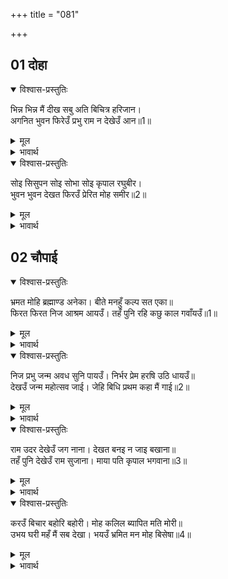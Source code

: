+++
title = "081"

+++

## 01 दोहा

<div class="audioEmbed"  caption="AIR-वाचनम्" src="https://archive.org/download/rAmcharitmAnas-AIR/EPI-384.mp3"></div>

<details open><summary>विश्वास-प्रस्तुतिः</summary>

भिन्न भिन्न मैं दीख सबु अति बिचित्र हरिजान।  
अगनित भुवन फिरेउँ प्रभु राम न देखेउँ आन॥1॥  
</details>

<details><summary>मूल</summary>

भिन्न भिन्न मैं दीख सबु अति बिचित्र हरिजान।  
अगनित भुवन फिरेउँ प्रभु राम न देखेउँ आन॥1॥  
</details>

<details><summary>भावार्थ</summary>

हे हरिवाहन! मैन्ने सभी कुछ भिन्न-भिन्न और अत्यन्त विचित्र देखा। मैं अनगिनत ब्रह्माण्डों में फिरा, पर प्रभु श्री रामचन्द्रजी को मैन्ने दूसरी तरह का नहीं देखा॥1॥  
</details>

<details open><summary>विश्वास-प्रस्तुतिः</summary>

सोइ सिसुपन सोइ सोभा सोइ कृपाल रघुबीर।  
भुवन भुवन देखत फिरउँ प्रेरित मोह समीर॥2॥  
</details>

<details><summary>मूल</summary>

सोइ सिसुपन सोइ सोभा सोइ कृपाल रघुबीर।  
भुवन भुवन देखत फिरउँ प्रेरित मोह समीर॥2॥  
</details>

<details><summary>भावार्थ</summary>

सर्वत्र वही शिशुपन, वही शोभा और वही कृपालु श्री रघुवीर! इस प्रकार मोह रूपी पवन की प्रेरणा से मैं भुवन-भुवन में देखता-फिरता था॥2॥  
</details>





## 02 चौपाई
<details open><summary>विश्वास-प्रस्तुतिः</summary>

भ्रमत मोहि ब्रह्माण्ड अनेका। बीते मनहुँ कल्प सत एका॥  
फिरत फिरत निज आश्रम आयउँ। तहँ पुनि रहि कछु काल गवाँयउँ॥1॥  
</details>

<details><summary>मूल</summary>

भ्रमत मोहि ब्रह्माण्ड अनेका। बीते मनहुँ कल्प सत एका॥  
फिरत फिरत निज आश्रम आयउँ। तहँ पुनि रहि कछु काल गवाँयउँ॥1॥  
</details>

<details><summary>भावार्थ</summary>

अनेक ब्रह्माण्डों में भटकते मुझे मानो एक सौ कल्प बीत गए। फिरता-फिरता मैं अपने आश्रम में आया और कुछ काल वहाँ रहकर बिताया॥1॥  
</details>

<details open><summary>विश्वास-प्रस्तुतिः</summary>

निज प्रभु जन्म अवध सुनि पायउँ। निर्भर प्रेम हरषि उठि धायउँ॥  
देखउँ जन्म महोत्सव जाई। जेहि बिधि प्रथम कहा मैं गाई॥2॥  
</details>

<details><summary>मूल</summary>

निज प्रभु जन्म अवध सुनि पायउँ। निर्भर प्रेम हरषि उठि धायउँ॥  
देखउँ जन्म महोत्सव जाई। जेहि बिधि प्रथम कहा मैं गाई॥2॥  
</details>

<details><summary>भावार्थ</summary>

फिर जब अपने प्रभु का अवधपुरी में जन्म (अवतार) सुन पाया, तब प्रेम से परिपूर्ण होकर मैं हर्षपूर्वक उठ दौडा। जाकर मैन्ने जन्म महोत्सव देखा, जिस प्रकार मैं पहले वर्णन कर चुका हूँ॥2॥  
</details>

<details open><summary>विश्वास-प्रस्तुतिः</summary>

राम उदर देखेउँ जग नाना। देखत बनइ न जाइ बखाना॥  
तहँ पुनि देखेउँ राम सुजाना। माया पति कृपाल भगवाना॥3॥  
</details>

<details><summary>मूल</summary>

राम उदर देखेउँ जग नाना। देखत बनइ न जाइ बखाना॥  
तहँ पुनि देखेउँ राम सुजाना। माया पति कृपाल भगवाना॥3॥  
</details>

<details><summary>भावार्थ</summary>

श्री रामचन्द्रजी के पेट में मैन्ने बहुत से जगत्‌ देखे, जो देखते ही बनते थे, वर्णन नहीं किए जा सकते। वहाँ फिर मैन्ने सुजान माया के स्वामी कृपालु भगवान्‌ श्री राम को देखा॥3॥  
</details>

<details open><summary>विश्वास-प्रस्तुतिः</summary>

करउँ बिचार बहोरि बहोरी। मोह कलिल ब्यापित मति मोरी॥  
उभय घरी महँ मैं सब देखा। भयउँ भ्रमित मन मोह बिसेषा॥4॥  
</details>

<details><summary>मूल</summary>

करउँ बिचार बहोरि बहोरी। मोह कलिल ब्यापित मति मोरी॥  
उभय घरी महँ मैं सब देखा। भयउँ भ्रमित मन मोह बिसेषा॥4॥  
</details>

<details><summary>भावार्थ</summary>

मैं बार-बार विचार करता था। मेरी बुद्धि मोह रूपी कीचड से व्याप्त थी। यह सब मैन्ने दो ही घडी में देखा। मन में विशेष मोह होने से मैं थक गया॥4॥  
</details>


